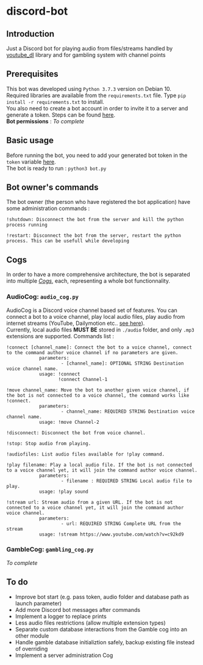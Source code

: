 # discord-bot
## Introduction
Just a Discord bot for playing audio from files/streams handled by [youtube_dl](https://github.com/ytdl-org/youtube-dl) library and for gambling system with channel points

## Prerequisites
This bot was developed using `Python 3.7.3` version on Debian 10.<br>
Required libraries are available from the `requirements.txt` file. Type `pip install -r requirements.txt` to install.<br>
You also need to create a bot account in order to invite it to a server and generate a token. Steps can be found [here](https://discordpy.readthedocs.io/en/latest/discord.html).<br>
**Bot permissions** : *To complete*

## Basic usage
Before running the bot, you need to add your generated bot token in the `token` variable [here](https://github.com/eliasbokreta/discord-bot/blob/main/bot.py#L12).<br>
The bot is ready to run : `python3 bot.py`

## Bot owner's commands
The bot owner (the person who have registered the bot application) have some administration commands :
```
!shutdown: Disconnect the bot from the server and kill the python process running

!restart: Disconnect the bot from the server, restart the python process. This can be usefull while developing
```

## Cogs
In order to have a more comprehensive architecture, the bot is separated into multiple [*Cogs*](https://discordpy.readthedocs.io/en/latest/ext/commands/cogs.html), each, representing a whole bot functionnality.
### AudioCog: `audio_cog.py`
AudioCog is a Discord voice channel based set of features. You can connect a bot to a voice channel, play local audio files, play audio from internet streams (YouTube, Dailymotion etc.. [see here](https://github.com/ytdl-org/youtube-dl)).<br>
Currently, local audio files **MUST BE** stored in `./audio` folder, and only `.mp3` extensions are supported.
Commands list :
```
!connect [channel_name]: Connect the bot to a voice channel, connect to the command author voice channel if no parameters are given.
            parameters:
                    - [channel_name]: OPTIONAL STRING Destination voice channel name.
            usage: !connect
                   !connect Channel-1

!move channel_name: Move the bot to another given voice channel, if the bot is not connected to a voice channel, the command works like !connect.
            parameters:
                    - channel_name: REQUIRED STRING Destination voice channel name.
            usage: !move Channel-2

!disconnect: Disconnect the bot from voice channel.

!stop: Stop audio from playing.

!audiofiles: List audio files available for !play command.

!play filename: Play a local audio file. If the bot is not connected to a voice channel yet, it will join the command author voice channel.
            parameters:
                    - filename : REQUIRED STRING Local audio file to play.
            usage: !play sound

!stream url: Stream audio from a given URL. If the bot is not connected to a voice channel yet, it will join the command author voice channel.
            parameters:
                    - url: REQUIRED STRING Complete URL from the stream
            usage: !stream https://www.youtube.com/watch?v=c92kd9
```

### GambleCog: `gambling_cog.py`
*To complete*

## To do
- Improve bot start (e.g. pass token, audio folder and database path as launch parameter)
- Add more Discord bot messages after commands
- Implement a logger to replace prints
- Less audio files restrictions (allow multiple extension types)
- Separate custom database interactions from the Gamble cog into an other module
- Handle gamble database initializtion safely, backup existing file instead of overriding
- Implement a server administration Cog 
